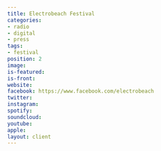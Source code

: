 ```yaml
---
title: Electrobeach Festival
categories:
- radio
- digital
- press
tags:
- festival
position: 2
image: 
is-featured: 
is-front: 
website: 
facebook: https://www.facebook.com/electrobeach
twitter: 
instagram: 
spotify: 
soundcloud: 
youtube: 
apple: 
layout: client
---
```


